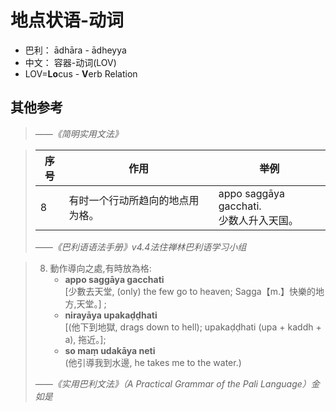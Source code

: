 # 地点状语-动词

* 巴利： ādhāra - ādheyya
* 中文： 容器-动词(LOV)
* LOV=**Lo**cus - **V**erb Relation



## 其他参考

>
>*——《简明实用文法》*

>|序号|作用|举例|
>|-|-|-|
>|8|有时一个行动所趋向的地点用为格。|appo saggāya gacchati.<br>少数人升入天国。|
>
>*——《巴利语语法手册》v4.4法住禅林巴利语学习小组*

>8. 動作導向之處,有時放為格: 
>	 - **appo saggāya gacchati**<br>[少數去天堂, (only) the few go to heaven; Sagga【m.】快樂的地方,天堂。] ;
>	 - **nirayāya upakaḍḍhati**<br>[(他下到地獄, drags down to hell); upakaḍḍhati (upa + kaddh + a), 拖近。]; 
>	 - **so maṃ udakāya neti**<br>(他引導我到水邊, he takes me to the water.)
>
>*——《实用巴利文法》（A Practical Grammar of the Pali Language）金如是*